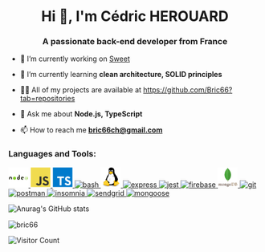 <h1 align="center">Hi 👋, I'm Cédric HEROUARD</h1>
<h3 align="center">A passionate back-end developer from France</h3>

 

- 🔭 I’m currently working on [Sweet](https://github.com/AntonioliBenjamin/Sweet/tree/dev)

- 🌱 I’m currently learning **clean architecture, SOLID principles**

- 👨‍💻 All of my projects are available at https://github.com/Bric66?tab=repositories

- 💬 Ask me about **Node.js, TypeScript**

- 📫 How to reach me **bric66ch@gmail.com**

<h3 align="left">Languages and Tools:</h3>

   <p align="left"> <!--LOGO-NODEJS--> <a href="https://nodejs.org" target="_blank" rel="noreferrer"> <img src="https://raw.githubusercontent.com/devicons/devicon/master/icons/nodejs/nodejs-original-wordmark.svg" alt="nodejs" width="40" height="40"/> </a>
  <!--LOGO-JS-->  <a href="https://developer.mozilla.org/en-US/docs/Web/JavaScript" target="_blank" rel="noreferrer"> <img src="https://raw.githubusercontent.com/devicons/devicon/master/icons/javascript/javascript-original.svg" alt="javascript" width="40" height="40"/> </a> 
  <!--LOGO-TYPESCRIPT-->  <a href="https://www.typescriptlang.org/" target="_blank" rel="noreferrer"> <img src="https://raw.githubusercontent.com/devicons/devicon/master/icons/typescript/typescript-original.svg" alt="typescript" width="40" height="40"/> </a>
  <!--LOGO-BASH-->  <a href="https://www.gnu.org/software/bash/" target="_blank" rel="noreferrer"> <img src="https://www.vectorlogo.zone/logos/gnu_bash/gnu_bash-icon.svg" alt="bash" width="40" height="40"/> </a>
  <!--LOGO-LINUX-->  <a href="https://www.linux.org/" target="_blank" rel="noreferrer"> <img src="https://raw.githubusercontent.com/devicons/devicon/master/icons/linux/linux-original.svg" alt="linux" width="40" height="40"/> </a>
  <!--LOGO-EXPRESSJS-->  <a href="https://expressjs.com" target="_blank" rel="noreferrer"> 
<img src="https://user-images.githubusercontent.com/115704191/209804279-5f5df47f-6201-4847-a41d-af6caf08b06c.png" alt="express" width="40" height="40"/> </a>
  <!--LOGO-JEST-->  <a href="https://jestjs.io" target="_blank" rel="noreferrer"> <img src="https://www.vectorlogo.zone/logos/jestjsio/jestjsio-icon.svg" alt="jest" width="40" height="40"/> </a>
  <!--LOGO-FIREBASE-->  <a href="https://firebase.google.com/" target="_blank" rel="noreferrer"> <img src="https://www.vectorlogo.zone/logos/firebase/firebase-icon.svg" alt="firebase" width="40" height="40"/> </a>
<!--LOGO-MONGODB-->  <a href="https://www.mongodb.com/" target="_blank" rel="noreferrer"> <img src="https://raw.githubusercontent.com/devicons/devicon/master/icons/mongodb/mongodb-original-wordmark.svg" alt="mongodb" width="40" height="40"/> </a> 
   <!--LOGO-GIT-->  <a href="https://git-scm.com/" target="_blank" rel="noreferrer"> <img src="https://www.vectorlogo.zone/logos/git-scm/git-scm-icon.svg" alt="git" width="40" height="40"/> </a>
<!--LOGO-POSTMAN-->  <a href="https://postman.com" target="_blank" rel="noreferrer"> <img src="https://www.vectorlogo.zone/logos/getpostman/getpostman-icon.svg" alt="postman" width="40" height="40"/> </a>
<!--LOGO-INSOMNIA-->  <a href="https://insomnia.rest/" target="_blank" rel="noreferrer"> <img src="https://user-images.githubusercontent.com/115704191/209810703-50bd1ef5-c813-474f-a9b5-802fb354c536.png" alt="insomnia" width="40" height="40"/> </a>
  <!--LOGO-SENDGRID-->  <a href="https://sendgrid.com/" target="_blank" rel="noreferrer"> <img src="https://user-images.githubusercontent.com/115704191/209805849-fe6a542d-3381-4c98-af0d-48edc0a96c31.png" alt="sendgrid" width="40" height="40"/> </a>
  <!--LOGO-MONGOOSE-->  <a href="https://mongoosejs.com/" target="_blank" rel="noreferrer"> <img src="https://user-images.githubusercontent.com/115704191/209806585-02462629-0d16-4857-b6e4-6d1f8ca503c8.png" alt="mongoose" width="40" height="40"/> </a>
 </p>

![Anurag's GitHub stats](https://github-readme-stats.vercel.app/api?username=Bric66&show_icons=true&theme=radical)

<p><img align="center" src="https://github-readme-streak-stats.herokuapp.com/?user=bric66&" alt="bric66" /></p>

![Visitor Count](https://profile-counter.glitch.me/Bric66/count.svg)
